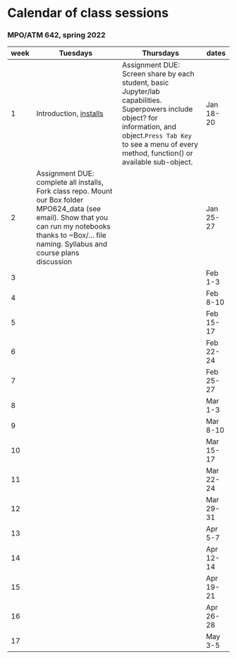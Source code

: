 # Calendar of class sessions 
### MPO/ATM 642, spring 2022

week | Tuesdays | Thursdays | dates
-----|----------|-----------|------
1 | Introduction, [installs](https://github.com/MPOcanes/MPO624_2022/blob/main/README.md) | Assignment DUE: Screen share by each student, basic Jupyter/lab capabilities. Superpowers include object? for information, and object.`Press Tab Key` to see a menu of every method, function() or available sub-object. | Jan 18-20
2 |Assignment DUE: complete all installs, Fork class repo. Mount our Box folder MPO624_data (see email). Show that you can run my notebooks thanks to ~Box/... file naming. Syllabus and course plans discussion |  | Jan 25-27
3 |  |  | Feb 1-3
4 |  |  | Feb 8-10
5 |  |  | Feb 15-17
6 |  |  | Feb 22-24
7 |  |  | Feb 25-27
8 |  |  | Mar 1-3
9 |  |  | Mar 8-10
10|  |  | Mar 15-17
11|  |  | Mar 22-24
12|  |  | Mar 29-31
13|  |  | Apr 5-7
14|  |  | Apr 12-14
15|  |  | Apr 19-21
16|  |  | Apr 26-28
17|  |  | May 3-5
